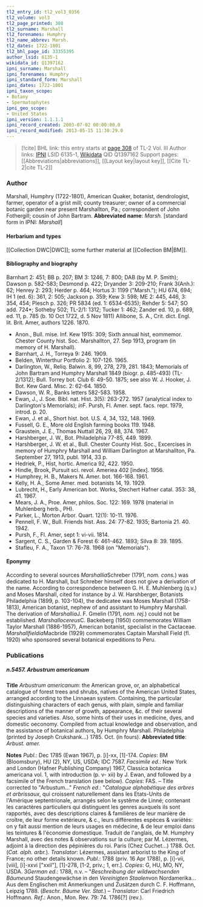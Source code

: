 ```yaml
---
tl2_entry_id: tl2_vol3_0356
tl2_volume: vol3
tl2_page_printed: 308
tl2_surname: Marshall
tl2_forenames: Humphry
tl2_name_abbrev: Marsh.
tl2_dates: 1722-1801
tl2_bhl_page_id: 33355395
author_lsid: 6135-1
wikidata_id: Q1397162
ipni_surname: Marshall
ipni_forenames: Humphry
ipni_standard_form: Marshall
ipni_dates: 1722-1801
ipni_taxon_scope: 
- Botany
- Spermatophytes
ipni_geo_scope: 
- United States
ipni_version: 1.1.1.1
ipni_record_created: 2003-07-02 00:00:00.0
ipni_record_modified: 2013-05-15 11:30:29.0
---
```


> [!cite] BHL link: this entry starts at [page 308](https://www.biodiversitylibrary.org/page/33355395) of TL-2 Vol. III
> Author links: [IPNI](https://www.ipni.org/a/6135-1) LSID 6135-1, [Wikidata](https://www.wikidata.org/wiki/Q1397162) QID Q1397162
> Support pages: [[Abbreviations|abbreviations]], [[Layout key|layout key]], [[Cite TL-2|cite TL-2]]

### Author

Marshall, Humphry (1722-1801), American Quaker, botanist, dendrologist, farmer, operator of a grist mill; county treasurer; owner of a commercial botanic garden near present Marshallton, Pa.; correspondent of John Fothergill; cousin of John Bartram. 
**Abbreviated name**: *Marsh.* \[standard form in IPNI: *Marshall*\]

#### Herbarium and types

[[Collection DWC|DWC]]; some further material at [[Collection BM|BM]].

#### Bibliography and biography

Barnhart 2: 451; BB p. 207; BM 3: 1246, 7: 800; DAB (by M. P. Smith); Dawson p. 582-583; Desmond p. 422; Dryander 3: 209-210; Frank 3(Anh.): 62; Henrey 2: 293; Herder p. 464; Hortus 3: 1199 ("Marsh."); HU 674, 694; IH 1 (ed. 6): 361, 2: 505; Jackson p. 359; Kew 3: 598; ME 2: 445, 446, 3: 354, 454; Plesch p. 326; PR 5834 (ed. 1: 6534-6535); Rehder 5: 547; SO add. 724\*; Sotheby 502; TL-2/1: 1312; Tucker 1: 462; Zander ed. 10, p. 689, ed. 11, p. 785 (b. 10 Oct 1722, d. 5 Nov 1811) Allibone, S. A., Crit. dict. Engl. lit. Brit. Amer, authors 1226. 1870.
- Anon., Bull. mise. Inf. Kew 1915: 309; Sixth annual hist, eommemor. Chester County hist. Soc. Marshallton, 27. Sep 1913, program (in memory of H. Marshall).
- Barnhart, J. H., Torreya 9: 246. 1909.
- Belden, Winterthur Portfolio 2: 107-126. 1965.
- Darlington, W., Reliq. Balwin. 8, 99, 278, 279, 281. 1843; Memorials of John Bartram and Humphry Marshall 1849 (biogr. p. 485-493) (TL-2/1312); Bull. Torrey bot. Club 6: 49-50. 1875; see also W. J. Hooker, J. Bot. Kew Gard. Misc. 2: 62-64. 1850.
- Dawson, W. R., Banks letters 582-583. 1958.
- Ewan, J., J. Soe. Bibl. nat. Hist. 3(5): 263-272. 1957 (analytical index to Darlington's Memorials); *in*F. Pursh, Fl. Amer. sept. facs. repr. 1979, introd. p. 20.
- Ewan, J. et al., Short hist. bot. U.S. 4, 34, 132, 148. 1969.
- Fussell, G. E., More old English farming books 119. 1948.
- Graustein, J. E., Thomas Nuttall 26, 29, 88, 374. 1967.
- Harshberger, J. W., Bot. Philadelphia 77-85, 449. 1899.
- Harshberger, J. W. et al., Bull. Chester County Hist. Soc., Excercises in memory of Humphry Marshall and William Darlington at Marshallton, Pa. September 27, 1913, publ. 1914, 33 p.
- Hedriek, P., Hist, hortic. America 92, 422. 1950.
- Hindle, Brook, Pursuit sci. revol. Ameriea 402 \[index\]. 1956.
- Humphrey, H. B., Makers N. Amer. bot. 166-168. 1961.
- Kelly, H. A., Some Amer. med. botanists 14, 19. 1929.
- Lubrecht, H., Early American bot. Works, Stechert Hafner catal. 353: 38, 41. 1967.
- Mears, J. A., Proe. Amer, philos. Soc. 122: 169. 1978 (material in Muhlenberg herb., PH).
- Parker, L., Morton Arbor. Quart. 12(1): 10-11. 1976.
- Pennell, F. W., Bull. Friends hist. Ass. 24: 77-82. 1935; Bartonia 21. 40. 1942.
- Pursh, F., Fl. Amer, sept 1: vi-vii. 1814.
- Sargent, C. S., Garden & Forest 6: 461-462. 1893; Silva 8: 39. 1895.
- Stafleu, F. A., Taxon 17: 76-78. 1968 (on "Memorials").

#### Eponymy

According to several sources *Marshallia*Schreber (1791, *nom. cons.*) was dedicated to H. Marshall, but Schreber himself does not give a derivation of the name. According to correspondence between G. H. E. Muhlenberg (q.v.) and Moses Marshall, cited for instance by J. W. Harshberger, Botanists Philadelphia (1899, p. 103-104), the dedicatee was Moses Marshall (1758-1813), American botanist, nephew of and assistant to Humphry Marshall. The derivation of *Marshallia*J. F. Gmelin (1791, *nom. rej.*) could not be established.
*Marshallocereus*C. Backeberg (1950) commemorates William Taylor Marshall (1886-1957), American botanist, specialist in the Cactaceae. *Marshallfieldia*Macbride (1929) commemorates Captain Marshall Field (fl. 1920) who sponsored several botanical expeditions to Peru.

### Publications

##### n.5457. Arbustrum americanum

**Title**
*Arbustrum americanum*: the American grove, or, an alphabetical catalogue of forest trees and shrubs, natives of the American United States, arranged according to the Linnaean system. Containing, the particular distinguishing characters of each genus, with plain, simple and familiar descriptions of the manner of growth, appearance, &c. of their several species and varieties. Also, some hints of their uses in medicine, dyes, and domestic oeconomy. Compiled from actual knowledge and observation, and the assistance of botanical authors, by Humphry Marshall. Philadelphia (printed by Joseph Crukshank...) 1785. Oct. (in fours).
**Abbreviated title**: *Arbust. amer.*

**Notes**
*Publ*.: Dec 1785 (Ewan 1967), p. \[i\]-xx, \[1\]-174. *Copies*: BM (Bloomsbury), HU (2), NY, US, USDA; IDC 7587.
*Facsimile ed*.: New York and London (Hafner Publishing Company) 1967, Classica botanica americana vol. 1, with introduction (p. v- xii) by J. Ewan, and followed by a facsimile of the French translation (see below). *Copies*: FAS. – Title corrected to "Arbustum..."
*French ed*.: "*Catalogue alphabétique des arbres et arbrissaux*, qui croissent naturellement dans les Etats-Units de l'Amérique septentrionale, arrangés selon le systême de Linné; contenant les caractères particuliers qui distinguent les genres auxquels ils sont rapportés, avec des descriptions claires & familières de leur manière de croître, de leur forme extérieure, & c., leurs différentes espèces & variétés: on y fait aussi mention de leurs usages en médecine, & de leur emploi dans les teintures & l'économie domestique. Traduit de l'anglais, de M. Humphry Marshall, avec des notes & observations sur la culture; par M. Lézermes, adjoint à la direction des pépinières du roi. Paris (Chez Cuchet...) 1788. Oct. (*Cat. alph. arbr.*). *Translator*: Lézermes, assistant arborist to the King of France; no other details known.
*Publ*.: 1788 (priv. 16 Apr 1788), p. \[i\]-vii, \[viii\], \[i\]-xxvi \["xxil"\], \[1\]-278, \[1-2, priv.; 1, err.\]. *Copies*: G, HU, MO, NY, USDA.
3*German ed*.: 1788, n.v. – "*Beschreibung der wildwachsenden Bäume*und Staudengewächse in den *Vereinigten Staalen*von Nordamerika... Aus dem Englischen mit Anmerkungen und Zusätzen durch C. F. Hoffmann, Leipzig 1788. (*Beschr. Bäume Ver. Stat.*) – *Translator*: Carl Friedrich Hoffmann.
*Ref*.: Anon., Mon. Rev. 79: 74. 1786\[?\] (rev.).

